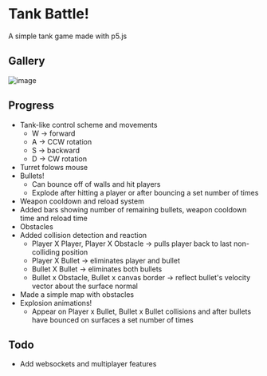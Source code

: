 # Tank Battle!

A simple tank game made with p5.js

## Gallery

![image](https://media.discordapp.net/attachments/760252264723644426/837088289374732378/unknown.png?width=1271&height=632)

## Progress

* Tank-like control scheme and movements
  * W -> forward
  * A -> CCW rotation
  * S -> backward 
  * D -> CW rotation
* Turret folows mouse
* Bullets!
  * Can bounce off of walls and hit players
  * Explode after hitting a player or after bouncing a set number of times
* Weapon cooldown and reload system
* Added bars showing number of remaining bullets, weapon cooldown time and reload time
* Obstacles
* Added collision detection and reaction
  * Player X Player, Player X Obstacle -> pulls player back to last non-colliding position
  * Player X Bullet -> eliminates player and bullet
  * Bullet X Bullet -> eliminates both bullets
  * Bullet x Obstacle, Bullet x canvas border -> reflect bullet's velocity vector about the surface normal
* Made a simple map with obstacles
* Explosion animations!
  * Appear on Player x Bullet, Bullet x Bullet collisions and after bullets have bounced on surfaces a set number of times

## Todo
* Add websockets and multiplayer features
